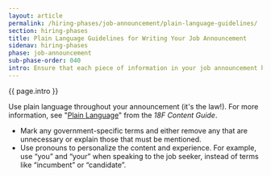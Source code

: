 ```yaml
---
layout: article
permalink: /hiring-phases/job-announcement/plain-language-guidelines/
section: hiring-phases
title: Plain Language Guidelines for Writing Your Job Announcement
sidenav: hiring-phases
phase: job-announcement
sub-phase-order: 040
intro: Ensure that each piece of information in your job announcement helps the job seeker to understand the work they'll do and how they'll be assessed. Review your job announcement before you publish it to ensure the best experience for applicants.
---
```


<p class="usa-intro">
  {{ page.intro }}
</p>

Use plain language throughout your announcement (it's the law!). For more information, see "[Plain Language](https://content-guide.18f.gov/plain-language/)" from the *18F Content Guide*.

- Mark any government-specific terms and either remove any that are unnecessary or explain those that must be mentioned.
- Use pronouns to personalize the content and experience. For example, use “you” and “your” when speaking to the job seeker, instead of terms like “incumbent” or “candidate”.
